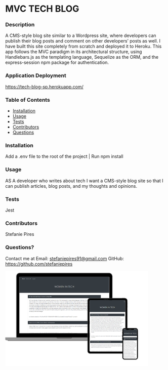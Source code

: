 # MVC TECH BLOG
  
    
  ### Description
  A CMS-style blog site similar to a Wordpress site, where developers can publish their blog posts and comment on other developers’ posts as well. I have built this site completely from scratch and deployed it to Heroku. This app follows the MVC paradigm in its architectural structure, using Handlebars.js as the templating language, Sequelize as the ORM, and the express-session npm package for authentication.

### Application Deployment
https://tech-blog-sp.herokuapp.com/
  
  ### Table of Contents 
  - [Installation](#installation)
  - [Usage](#usage)
  - [Tests](#tests)
  - [Contributors](#contributors)
  - [Questions](#questions)

  ### Installation
  Add a .env file to the root of the project | 
  Run npm install
  
  ### Usage
 AS A developer who writes about tech I want a CMS-style blog site
so that I can publish articles, blog posts, and my thoughts and opinions.
 

  ### Tests
  Jest

  ### Contributors
  Stefanie Pires

  ### Questions?
  Contact me at 
  Email: stefaniepires91@gmail.com
  GitHub: https://github.com/stefaniepires
  
  ![Screenshot](https://github.com/stefaniepires/mvc-tech-blog/blob/main/public/screenshot_multi_view.png)

